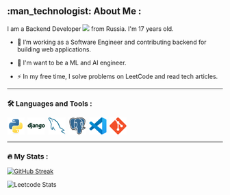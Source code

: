 
<h2>:man_technologist: About Me :</h2>
<p>I am a Backend Developer <img src="https://media.giphy.com/media/WUlplcMpOCEmTGBtBW/giphy.gif" width="30"> from Russia. I'm 17 years old.</p>

- :telescope: I’m working as a Software Engineer and contributing backend for building web applications.

- :seedling: I'm want to be a ML and AI engineer.

- :zap: In my free time, I solve problems on LeetCode and read tech articles.

---

### :hammer_and_wrench: Languages and Tools :

<div>
  <img src="https://github.com/devicons/devicon/blob/master/icons/python/python-original.svg" title="Python" alt="Python" width="40" height="40"/>&nbsp;
  <img src="https://github.com/devicons/devicon/blob/master/icons/django/django-plain-wordmark.svg" title="Django" alt="Django" width="40" height="40"/>&nbsp;
  <img src="https://github.com/devicons/devicon/blob/master/icons/mysql/mysql-original.svg" title="MySQL" alt="MySQL" width="40" height="40"/>&nbsp;
  <img src="https://github.com/devicons/devicon/blob/master/icons/postgresql/postgresql-original.svg" title="PostgreSQL" alt="PostgreSQL" width="40" height="40"/>&nbsp;
  <img src="https://github.com/devicons/devicon/blob/master/icons/vscode/vscode-original.svg" title="VSCode" alt="VSCode" width="40" height="40"/>&nbsp;
  <img src="https://github.com/devicons/devicon/blob/master/icons/git/git-original.svg" title="Git" **alt="Git" width="40" height="40"/>
  
  ---

### :fire: My Stats :
  [![GitHub Streak](http://github-readme-streak-stats.herokuapp.com?user=lilrich163&theme=dark&background=000000)](https://git.io/streak-stats)
  
  ![Leetcode Stats](https://leetcard.jacoblin.cool/lilrich163?theme=dark)
  
